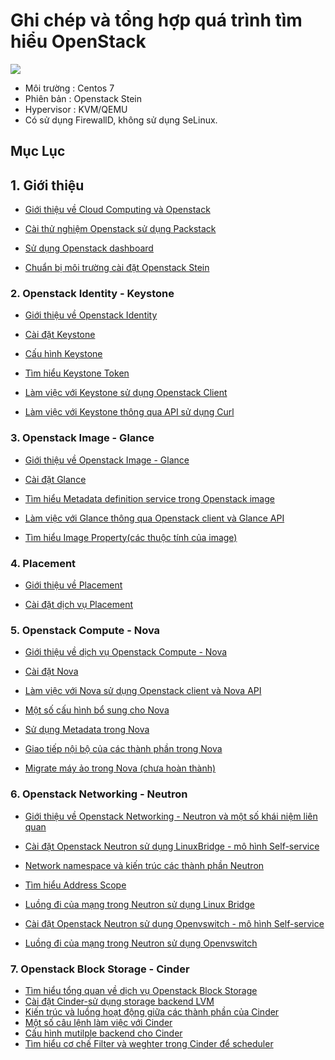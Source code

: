 # Ghi chép và tổng hợp quá trình tìm hiểu OpenStack

![](https://i.imgur.com/IZgCQ9y.png)

- Môi trường : Centos 7
- Phiên bản : Openstack Stein
- Hypervisor : KVM/QEMU
- Có sử dụng FirewallD, không sử dụng SeLinux.

## Mục Lục

## 1. Giới thiệu  

- [Giới thiệu về Cloud Computing và Openstack](./01.Overview/01.Introduce-to-Cloud-Computing.md)

- [Cài thử nghiệm Openstack sử dụng Packstack](./01.Overview/02.Install_packstack_OpenstackStein.md)

- [Sử dụng Openstack dashboard](./01.Overview/03.Use-Dashboard.md)

- [Chuẩn bị môi trường cài đặt Openstack Stein](./01.Overview/04.Enviroment-setup.md)

### 2. Openstack Identity - Keystone

- [Giới thiệu về  Openstack  Identity](./02.Keystone/01.Introduct-Keystone.md)

- [ Cài đặt Keystone ](./02.Keystone/02.Install-Keystone.md)

- [ Cấu hình Keystone](./02.Keystone/03.Config-Keystone.md)

- [ Tìm hiểu Keystone Token](./02.Keystone/04.Token-Keystone.md)

- [ Làm việc với Keystone sử dụng Openstack Client](./02.Keystone/05.Keystone-cli.md)

- [ Làm việc với Keystone thông qua API sử dụng Curl](./02.Keystone/06.Keystone-API-with-Curl.md)

### 3. Openstack Image - Glance

- [Giới thiệu về Openstack Image - Glance](./03.Glance/01.Introduction-Glance.md)

- [Cài đặt Glance](./03.Glance/02.Install-Glance.md)

- [ Tìm hiểu Metadata definition service trong Openstack image](./03.Glance/03.Metadata-definition-concepts.md)

- [ Làm việc với Glance thông qua Openstack client và Glance API](./03.Glance/04.Work-with-Glance.md)

- [Tìm hiểu Image Property(các thuộc tính của image)](docs/03.Glance/05.Image-Properties.md)

### 4. Placement

- [Giới thiệu về Placement](./04.Placement/01.Introduction.md)

- [Cài đặt dịch vụ Placement](./04.Placement/02.Install-Placement.md)


### 5. Openstack Compute - Nova

- [Giới thiệu về dịch vụ Openstack Compute - Nova](docs/05.Nova/01.Introduction.md)

- [Cài đặt Nova](docs/05.Nova/02.Installation.md)

- [Làm việc với Nova sử dụng Openstack client và Nova API](docs/05.Nova/03.Work-with-Nova-using-CLI&API.md)

- [Một số cấu hình bổ sung cho Nova](docs/05.Nova/04.Nova-config-file.md)

- [Sử dụng Metadata trong Nova](docs/05.Nova/05.Metadata.md)

- [Giao tiếp nội bộ của các thành phần trong Nova](docs/05.Nova/06.Nova-internal.md)

- [Migrate máy ảo trong Nova (chưa hoàn thành)](docs/05.Nova/07.Migrate-VM(Not-done-yet).md)

### 6. Openstack Networking - Neutron

- [Giới thiệu về Openstack Networking - Neutron và một số khái niệm liên quan](docs/06.Neutron/01.Introduction-neutron.md)

- [Cài đặt Openstack Neutron sử dụng LinuxBridge - mô hình Self-service](docs/06.Neutron/02.Installation.md)

- [Network namespace và kiến trúc các thành phần Neutron](docs/06.Neutron/03.Namespace-and-Networking-Architecture.md)

- [Tìm hiểu Address Scope](docs/06.Neutron/04.Address-Scopes.md)

- [Luồng đi của mạng trong Neutron sử dụng Linux Bridge](docs/06.Neutron/05.Linux-bridge-network-trafic-flow.md)

- [Cài đặt Openstack Neutron sử dụng Openvswitch - mô hình Self-service](docs/06.Neutron/06.Install-Neutron-SelfService-with-OpenvSwitch.md)

- [Luồng đi của mạng trong Neutron sử dụng Openvswitch](docs/06.Neutron/07.OVS-network-traffig-flow.md)

### 7. Openstack Block Storage - Cinder

- [Tìm hiểu tổng quan về dịch vụ Openstack Block Storage](07.Cinder/01.Introduction.md)
- [Cài đặt Cinder-sử dụng storage backend LVM](07.Cinder/02.Installation.md)
- [Kiến trúc và luồng hoạt động giữa các thành phần của Cinder](07.Cinder/03.Cinder-Architecture.md)
- [Một số câu lệnh làm việc với Cinder](07.Cinder/04.Work-with-Cinder-using-CLI.md)
- [Cấu hình mutilple backend cho Cinder](07.Cinder/05.Config-multiple-backend.md)
- [Tìm hiểu cơ chế Filter và weghter trong Cinder để scheduler](07.Cinder/06.Scheduler-Filter-Multiple-backend.md)